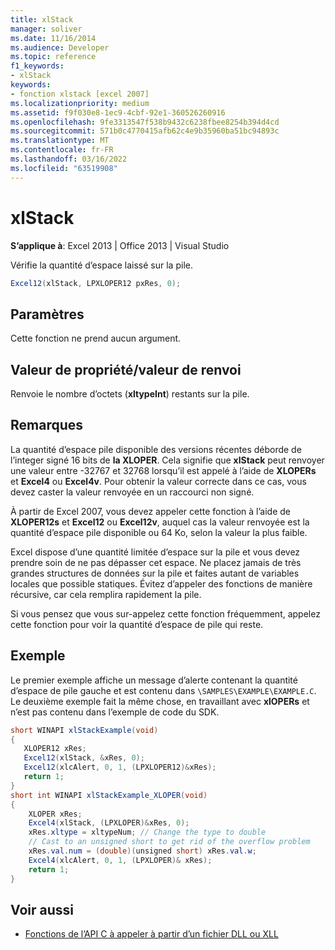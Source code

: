 ```yaml
---
title: xlStack
manager: soliver
ms.date: 11/16/2014
ms.audience: Developer
ms.topic: reference
f1_keywords:
- xlStack
keywords:
- fonction xlstack [excel 2007]
ms.localizationpriority: medium
ms.assetid: f9f030e8-1ec9-4cbf-92e1-360526260916
ms.openlocfilehash: 9fe3313547f538b9432c6238fbee8254b394d4cd
ms.sourcegitcommit: 571b0c4770415afb62c4e9b35960ba51bc94893c
ms.translationtype: MT
ms.contentlocale: fr-FR
ms.lasthandoff: 03/16/2022
ms.locfileid: "63519908"
---
```

# <a name="xlstack"></a>xlStack

**S’applique à**: Excel 2013 | Office 2013 | Visual Studio 
  
Vérifie la quantité d’espace laissé sur la pile.
  
```cs
Excel12(xlStack, LPXLOPER12 pxRes, 0);
```

## <a name="parameters"></a>Paramètres

Cette fonction ne prend aucun argument.
  
## <a name="property-valuereturn-value"></a>Valeur de propriété/valeur de renvoi

Renvoie le nombre d’octets (**xltypeInt**) restants sur la pile.
  
## <a name="remarks"></a>Remarques

La quantité d’espace pile disponible des versions récentes déborde de l’integer signé 16 bits de **la XLOPER**. Cela signifie que **xlStack** peut renvoyer une valeur entre -32767 et 32768 lorsqu’il est appelé à l’aide de **XLOPERs** et **Excel4** ou **Excel4v**. Pour obtenir la valeur correcte dans ce cas, vous devez caster la valeur renvoyée en un raccourci non signé.
  
À partir de Excel 2007, vous devez appeler cette fonction à l’aide de **XLOPER12s** et **Excel12** ou **Excel12v**, auquel cas la valeur renvoyée est la quantité d’espace pile disponible ou 64 Ko, selon la valeur la plus faible.
  
Excel dispose d’une quantité limitée d’espace sur la pile et vous devez prendre soin de ne pas dépasser cet espace. Ne placez jamais de très grandes structures de données sur la pile et faites autant de variables locales que possible statiques. Évitez d’appeler des fonctions de manière récursive, car cela remplira rapidement la pile.
  
Si vous pensez que vous sur-appelez cette fonction fréquemment, appelez cette fonction pour voir la quantité d’espace de pile qui reste.
  
## <a name="example"></a>Exemple

Le premier exemple affiche un message d’alerte contenant la quantité d’espace de pile gauche et est contenu dans `\SAMPLES\EXAMPLE\EXAMPLE.C`. Le deuxième exemple fait la même chose, en travaillant avec **xlOPERs** et n’est pas contenu dans l’exemple de code du SDK.
  
```cs
short WINAPI xlStackExample(void)
{
   XLOPER12 xRes;
   Excel12(xlStack, &xRes, 0);
   Excel12(xlcAlert, 0, 1, (LPXLOPER12)&xRes);
   return 1;
} 
short int WINAPI xlStackExample_XLOPER(void)
{
    XLOPER xRes;
    Excel4(xlStack, (LPXLOPER)&xRes, 0);
    xRes.xltype = xltypeNum; // Change the type to double
    // Cast to an unsigned short to get rid of the overflow problem
    xRes.val.num = (double)(unsigned short) xRes.val.w;
    Excel4(xlcAlert, 0, 1, (LPXLOPER)& xRes);
    return 1;
}
```

## <a name="see-also"></a>Voir aussi

- [Fonctions de l’API C à appeler à partir d’un fichier DLL ou XLL](c-api-functions-that-can-be-called-only-from-a-dll-or-xll.md)
